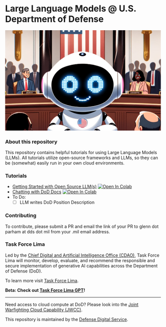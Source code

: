 # Large Language Models @ U.S. Department of Defense

<img src="LLM_USGOVT.png" >

### About this repository

This repository contains helpful tutorials for using Large Language Models (LLMs). All tutorials utilize open-source frameworks and LLMs, so they can be (somewhat) easily run in your own cloud environments.

### Tutorials

- [Getting Started with Open Source LLM(s)](./tutorials/Open_Source_LLMs_Getting_Started.ipynb) [![Open In Colab](https://colab.research.google.com/assets/colab-badge.svg)](https://githubtocolab.com/deptofdefense/LLMs-at-DoD/blob/main/tutorials/Open_Source_LLMs_Getting_Started.ipynb)
- [Chatting with DoD Docs](./tutorials/Chatting%20with%20your%20Docs.ipynb) [![Open In Colab](https://colab.research.google.com/assets/colab-badge.svg)](https://githubtocolab.com/deptofdefense/LLMs-at-DoD/blob/main/tutorials/Chatting%20with%20your%20Docs.ipynb)
- To Do:
  - [ ] LLM writes DoD Position Description

### Contributing
 
To contribute, please submit a PR and email the link of your PR to glenn dot parham at dds dot mil from your .mil email address.

### Task Force Lima

Led by the [Chief Digital and Artificial Intelligence Office (CDAO)](https://www.ai.mil/), Task Force Lima will monitor, develop, evaluate, and recommend the responsible and secure implementation of generative AI capabilities across the Department of Defense (DoD).

To learn more visit [Task Force Lima](https://www.dds.mil/taskforcelima).

**Beta: Check out [Task Force Lima GPT](https://chat.openai.com/g/g-v12me2Sha-task-force-lima-gpt)!**

---

Need access to cloud compute at DoD? Please look into the [Joint Warfighting Cloud Capability (JWCC)](https://www.defense.gov/News/Releases/Release/Article/3239378/department-of-defense-announces-joint-warfighting-cloud-capability-procurement/).

This repository is maintained by the [Defense Digital Service](https://www.dds.mil/).
